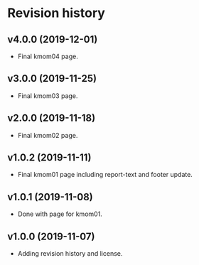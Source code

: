 Revision history
======================


v4.0.0 (2019-12-01)
------------------------

* Final kmom04 page.


v3.0.0 (2019-11-25)
------------------------

* Final kmom03 page.


v2.0.0 (2019-11-18)
------------------------

* Final kmom02 page.


v1.0.2 (2019-11-11)
------------------------

* Final kmom01 page including report-text and footer update.


v1.0.1 (2019-11-08)
------------------------

* Done with page for kmom01.


v1.0.0 (2019-11-07)
------------------------

* Adding revision history and license.
